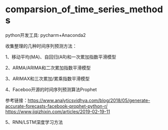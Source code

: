 # comparsion_of_time_series_methods
python开发工具: pycharm+Anaconda2

收集整理的几种时间序列预测方法：

1、移动平均(MA)、自回归(AR)和一次累加指数平滑模型

2、ARMA/ARIMA和二次累加指数平滑模型

3、ARIMAX和三次累加/累乘指数平滑模型

4、Faceboo开源的时间序列预测算法Prophet

参考链接：https://www.analyticsvidhya.com/blog/2018/05/generate-accurate-forecasts-facebook-prophet-python-r/
         https://www.jiqizhixin.com/articles/2019-02-19-11
         

5、RNN/LSTM深度学习方法

